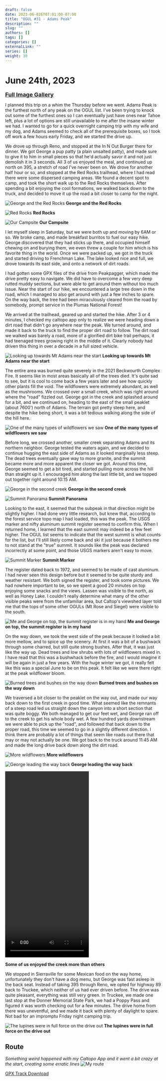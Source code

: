 ```yaml
---
draft: false
date: 2023-06-026T07:01:00-07:00
title: "OGUL #31 - Adams Peak"
description: ""
slug: ""
authors: []
tags: []
categories: []
externalLink: ""
series: []
weight: 30
---
```

# June 24th, 2023
<a href="../galleries/adams-gallery/"><font size="4"><b>Full Image Gallery</b></font></a>


I planned this trip on a whim the Thursday before we went. Adams Peak is the furthest north of any peak on the OGUL list. I've been trying to knock out some of the furthest ones so I can eventually just have ones near Tahoe left, plus a lot of options are still unavailable to me after the insane winter we had. I wanted to go for a quick overnight camping trip with my wife and my dog, and Adams seemed to check all of the prerequisite boxes, so I took off work a few hours early Friday, and we started the drive up. 

We drove up through Reno, and stopped at the In N Out Burger there for dinner. We got George a pup patty (a plain unsalted patty), and made sure to give it to him in small pieces so that he'd actually savor it and not just demolish it in 3 seconds. All 3 of us enjoyed the meal, and continued up north on 395, a stretch of road I've never been on. We drove for another half hour or so, and stopped at the Red Rocks trailhead, where I had read there were some dispersed camping areas. We found a decent spot to camp, and took the short walk up to the Red Rocks themselves. After spending a bit enjoying the cool formations, we walked back down to the truck, and decided to move it up the road a bit closer to camp for the night.


![George and the Red Rocks](https://s3.us-west-1.wasabisys.com/web-assets/adams-6-24-23/PXL_20230624_014904119.jpg?classes=shadow)
**George and the Red Rocks**

![Red Rocks](https://s3.us-west-1.wasabisys.com/web-assets/adams-6-24-23/PXL_20230624_014900534.jpg?classes=shadow)
**Red Rocks**

![Our Campsite](https://s3.us-west-1.wasabisys.com/web-assets/adams-6-24-23/PXL_20230624_025419719.jpg?classes=shadow)
**Our Campsite**

I let myself sleep in Saturday, but we were both up and moving by 6AM or so. We broke camp, and made breakfast burritos to fuel our easy hike. George discovered that they had sticks up there, and occupied himself chewing on and burying them, we even threw a couple for him which is his favorite thing in the world. Once we were packed up, we got in the truck and started driving to Frenchman Lake. The lake looked nice and full, we drove towards its east side, and onto a network of dirt roads.

I had gotten some GPX files of the drive from Peakpagger, which made the drive pretty easy to navigate. We did have to overcome a few very deep rutted muddy sections, but were able to get around them without too much issue. Near the start of our hike, we encountered a large tree down in the road, which I managed to also get around with just a few inches to spare. On the way back, the tree had been miraculously cleared from the road by somebody, prompt service in the Plumas National Forest! 

We arrived at the trailhead, geared up and started the hike. After 3 or 4 minutes, I checked my caltopo app only to realize we were heading down a dirt road that didn't go anywhere near the peak. We turned around, and made it back to the truck to find the proper dirt road to follow. The dirt road we walked was barely a road, more of a glorified dirt bike trail perhaps, it had teenaged trees growing right in the middle of it. Clearly nobody had driven this thing in over a decade in a full sized vehicle. 

![Looking up towards Mt Adams near the start](https://s3.us-west-1.wasabisys.com/web-assets/adams-6-24-23/PXL_20230624_161438580.jpg?classes=shadow)
**Looking up towards Mt Adams near the start**

The entire area was burned quite severely in the 2021 Beckwourth Complex Fire. It seems like in most areas basically all of the trees died. It's quite sad to see, but it is cool to come back a few years later and see how quickly other plants fill the void. The wildflowers were extremely abundant, as well as the mushrooms. We crossed over a small creek, which was right around where the "road" fizzled out. George got in the creek and splashed around for a bit, and we continued on, heading to the east of the small peaklet (about 7600') north of Adams. The terrain got pretty steep here, and despite the hike being short, it was a bit tedious walking along the side of the hill here. 

![One of the many types of wildflowers we saw](https://s3.us-west-1.wasabisys.com/web-assets/adams-6-24-23/PXL_20230624_162433242.jpg?classes=shadow)
**One of the many types of wildflowers we saw**

Before long, we crossed another, smaller creek separating Adams and its northern neighbor. George tested the waters again, and we decided to continue hugging the east side of Adams as it looked marginally less steep. The dead trees eventually gave way to more granite, and the summit became more and more apparent the closer we got. Around this time, George seemed to get a bit tired, and started pulling more across the hill than straight up it. I encouraged him along the last little bit, and we topped out together right around 10:15 AM. 

![George in the second creek](https://s3.us-west-1.wasabisys.com/web-assets/adams-6-24-23/PXL_20230624_164210508.jpg?classes=shadow)
**George in the second creek**

![Summit Panorama](https://s3.us-west-1.wasabisys.com/web-assets/adams-6-24-23/PXL_20230624_171904437.PANO.jpg?classes=shadow)
**Summit Panorama**

Looking to the east, it seemed that the subpeak in that direction might be slightly higher. I had done very little research, but knew that, according to the forest service topo map I had loaded, this was the peak. The USGS marker and nifty aluminum summit register seemed to confirm this. When I returned home, I learned that the east summit may indeed be a few feet higher. The OGUL list seems to indicate that the west summit is what counts for the list, but I'll still likely come back and ski it just because it bothers me to not stand at the "true" summit. It sounds like the peak was declared incorrectly at some point, and those USGS markers aren't easy to move.

![Summit Marker](https://s3.us-west-1.wasabisys.com/web-assets/adams-6-24-23/PXL_20230624_172057703.jpg?classes=shadow)
**Summit Marker**

The register dated back to 1972, and seemed to be made of cast aluminum. I had never seen this design before but it seemed to be quite sturdy and weather resistant. We both signed the register, and took some pictures. We had nowhere important to be, so we spent a good 20 minutes on top enjoying some snacks and the views. Lassen was visible to the north, as well as Honey Lake. I couldn't really determine what many of the other visible peaks were from the unfamiliar area, but Caltop's viewshed layer told me that the tops of some other OGULs (Mt Rose and Siegel) were visible to the south. 

![Me and George on top, the summit register is in my hand](https://s3.us-west-1.wasabisys.com/web-assets/adams-6-24-23/PXL_20230624_172033879.jpg?classes=shadow)
**Me and George on top, the summit register is in my hand**

On the way down, we took the west side of the peak because it looked a bit more mellow, and to spice up the scenery. At first it was a bit of a bushwack through some charred, but still quite strong bushes. After that, it was just like the way up. Dead trees and low shrubs with lots of wildflowers mixed in. I have read that this was a bushwhack before the fire, and I would imagine it will be again in just a few years. With the huge winter we got, it really felt like this was a special June to be on this peak. It felt like we were there right at the peak wildflower bloom.


![Burned trees and bushes on the way down](https://s3.us-west-1.wasabisys.com/web-assets/adams-6-24-23/PXL_20230624_174500151.jpg?classes=shadow)
**Burned trees and bushes on the way down**

We traversed a bit closer to the peaklet on the way out, and made our way back down to the first creek in good time. What seemed like the remnants of a steep road led us straight down the canyon into a short section that was quite boggy. We both managed to get our feet wet, and George ran off to the creek to get his whole body wet. A few hundred yards downstream we were able to pick up the "road", and followed that back down to the proper road, this time we seemed to go in a slightly different direction. I think there are probably a lot of things that seem like roads out there that may or may not actually be one. We got back to the truck around 11:45 AM and made the long drive back down along the dirt road.

![More wildflowers](https://s3.us-west-1.wasabisys.com/web-assets/adams-6-24-23/PXL_20230624_174827164.PORTRAIT.jpg?classes=shadow)
**More wildflowers**

![George leading the way back](https://s3.us-west-1.wasabisys.com/web-assets/adams-6-24-23/PXL_20230624_175827873.jpg?classes=shadow)
**George leading the way back**


<video width="270" height="600" controls>
  <source src=https://s3.us-west-1.wasabisys.com/web-assets/adams-6-24-23/PXL_20230624_182716047.TS.mp4 type="video/mp4">
</video>

**Some of us enjoyed the creek more than others**

We stopped in Sierraville for some Mexican food on the way home, unfortunately they don't have a dog menu, but George was fast asleep in the back seat. Instead of taking 395 through Reno, we opted for highway 89 back to Truckee, which neither of us had ever driven before. The drive was quite pleasant, everything was still very green. In Truckee, we made one last stop at the Donner Memorial State Park, we had a Poppy Pass and figured it was worth checking out for a few minutes. The drive home from there was uneventful, and we made it back with plenty of daylight to spare. Not bad for an impromptu Friday night camping trip.

![The lupines were in full force on the drive out](https://s3.us-west-1.wasabisys.com/web-assets/adams-6-24-23/PXL_20230624_191546673.jpg?classes=shadow)
**The lupines were in full force on the drive out**

## Route
*Something weird happened with my Caltopo App and it went a bit crazy at the start, creating some erratic lines*
![My route](https://s3.us-west-1.wasabisys.com/web-assets/adams-6-24-23/adams_route.png?classes=shadow)

[GPX Track Download](https://s3.us-west-1.wasabisys.com/web-assets/adams-6-24-23/adams_route.gpx)
